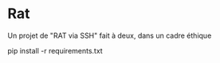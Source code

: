 # Rat
Un projet de "RAT via SSH" fait à deux, dans un cadre éthique


pip install -r requirements.txt